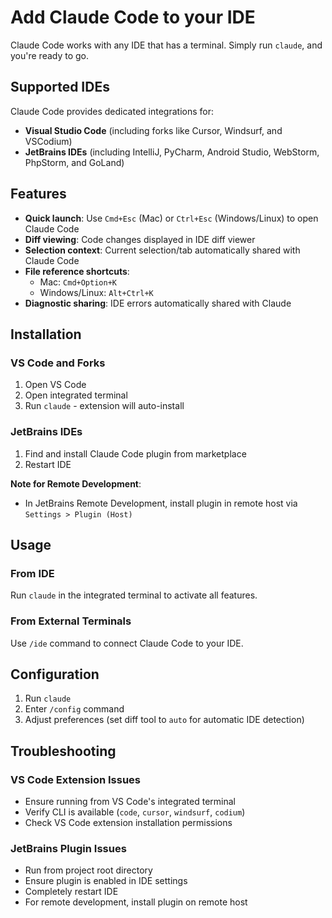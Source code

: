 # Add Claude Code to your IDE

Claude Code works with any IDE that has a terminal. Simply run `claude`, and you're ready to go.

## Supported IDEs

Claude Code provides dedicated integrations for:

- **Visual Studio Code** (including forks like Cursor, Windsurf, and VSCodium)
- **JetBrains IDEs** (including IntelliJ, PyCharm, Android Studio, WebStorm, PhpStorm, and GoLand)

## Features

- **Quick launch**: Use `Cmd+Esc` (Mac) or `Ctrl+Esc` (Windows/Linux) to open Claude Code
- **Diff viewing**: Code changes displayed in IDE diff viewer
- **Selection context**: Current selection/tab automatically shared with Claude Code
- **File reference shortcuts**:
  - Mac: `Cmd+Option+K`
  - Windows/Linux: `Alt+Ctrl+K`
- **Diagnostic sharing**: IDE errors automatically shared with Claude

## Installation

### VS Code and Forks

1. Open VS Code
2. Open integrated terminal
3. Run `claude` - extension will auto-install

### JetBrains IDEs

1. Find and install Claude Code plugin from marketplace
2. Restart IDE

**Note for Remote Development**:

- In JetBrains Remote Development, install plugin in remote host via `Settings > Plugin (Host)`

## Usage

### From IDE

Run `claude` in the integrated terminal to activate all features.

### From External Terminals

Use `/ide` command to connect Claude Code to your IDE.

## Configuration

1. Run `claude`
2. Enter `/config` command
3. Adjust preferences (set diff tool to `auto` for automatic IDE detection)

## Troubleshooting

### VS Code Extension Issues

- Ensure running from VS Code's integrated terminal
- Verify CLI is available (`code`, `cursor`, `windsurf`, `codium`)
- Check VS Code extension installation permissions

### JetBrains Plugin Issues

- Run from project root directory
- Ensure plugin is enabled in IDE settings
- Completely restart IDE
- For remote development, install plugin on remote host
